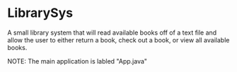 # LibrarySys
A small library system that will read available books off of a text file and allow the user to either return a book, check out a book, or view all available books. 

NOTE: The main application is labled "App.java"
